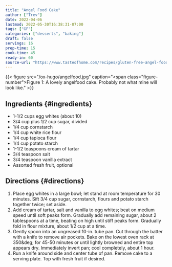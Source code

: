 ```yaml
---
title: "Angel Food Cake"
author: ["Trev"]
date: 2022-04-06
lastmod: 2022-05-30T16:38:31-07:00
tags: ["GF"]
categories: ["desserts", "baking"]
draft: false
servings: 16
prep-time: 15
cook-time: 45
ready-in: 60
source-url: "https://www.tasteofhome.com/recipes/gluten-free-angel-food-cake/"
---
```


{{< figure src="/ox-hugo/angelfood.jpg" caption="<span class=\"figure-number\">Figure 1: </span>A lovely angelfood cake. Probably not what mine will look like." >}}


## Ingredients {#ingredients}

-   1-1/2 cups egg whites (about 10)
-   3/4 cup plus 1/2 cup sugar, divided
-   1/4 cup cornstarch
-   1/4 cup white rice flour
-   1/4 cup tapioca flour
-   1/4 cup potato starch
-   1-1/2 teaspoons cream of tartar
-   3/4 teaspoon salt
-   3/4 teaspoon vanilla extract
-   Assorted fresh fruit, optional


## Directions {#directions}

1.  Place egg whites in a large bowl; let stand at room temperature for 30 minutes. Sift 3/4 cup sugar, cornstarch, flours and potato starch together twice; set aside.
2.  Add cream of tartar, salt and vanilla to egg whites; beat on medium speed until soft peaks form. Gradually add remaining sugar, about 2 tablespoons at a time, beating on high until stiff peaks form. Gradually fold in flour mixture, about 1/2 cup at a time.
3.  Gently spoon into an ungreased 10-in. tube pan. Cut through the batter with a knife to remove air pockets. Bake on the lowest oven rack at 350&amp;deg; for 45-50 minutes or until lightly browned and entire top appears dry. Immediately invert pan; cool completely, about 1 hour.
4.  Run a knife around side and center tube of pan. Remove cake to a serving plate. Top with fresh fruit if desired.